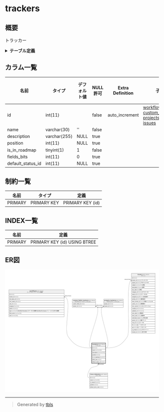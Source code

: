 # trackers

## 概要

トラッカー

<details>
<summary><strong>テーブル定義</strong></summary>

```sql
CREATE TABLE `trackers` (
  `id` int(11) NOT NULL AUTO_INCREMENT,
  `name` varchar(30) NOT NULL DEFAULT '',
  `description` varchar(255) DEFAULT NULL,
  `position` int(11) DEFAULT NULL,
  `is_in_roadmap` tinyint(1) NOT NULL DEFAULT 1,
  `fields_bits` int(11) DEFAULT 0,
  `default_status_id` int(11) DEFAULT NULL,
  PRIMARY KEY (`id`)
) ENGINE=InnoDB AUTO_INCREMENT=[Redacted by tbls] DEFAULT CHARSET=utf8mb4
```

</details>

## カラム一覧

| 名前                | タイプ          | デフォルト値       | NULL許可   | Extra Definition | 子テーブル                                                                                                                                       | 親テーブル                               | コメント     |
| ----------------- | ------------ | ------------ | -------- | ---------------- | ------------------------------------------------------------------------------------------------------------------------------------------- | ----------------------------------- | -------- |
| id                | int(11)      |              | false    | auto_increment   | [workflows](workflows.md) [custom_fields_trackers](custom_fields_trackers.md) [projects_trackers](projects_trackers.md) [issues](issues.md) |                                     |          |
| name              | varchar(30)  | ''           | false    |                  |                                                                                                                                             |                                     |          |
| description       | varchar(255) | NULL         | true     |                  |                                                                                                                                             |                                     |          |
| position          | int(11)      | NULL         | true     |                  |                                                                                                                                             |                                     |          |
| is_in_roadmap     | tinyint(1)   | 1            | false    |                  |                                                                                                                                             |                                     |          |
| fields_bits       | int(11)      | 0            | true     |                  |                                                                                                                                             |                                     |          |
| default_status_id | int(11)      | NULL         | true     |                  |                                                                                                                                             | [issue_statuses](issue_statuses.md) |          |

## 制約一覧

| 名前      | タイプ         | 定義               |
| ------- | ----------- | ---------------- |
| PRIMARY | PRIMARY KEY | PRIMARY KEY (id) |

## INDEX一覧

| 名前      | 定義                           |
| ------- | ---------------------------- |
| PRIMARY | PRIMARY KEY (id) USING BTREE |

## ER図

![er](trackers.svg)

---

> Generated by [tbls](https://github.com/k1LoW/tbls)
